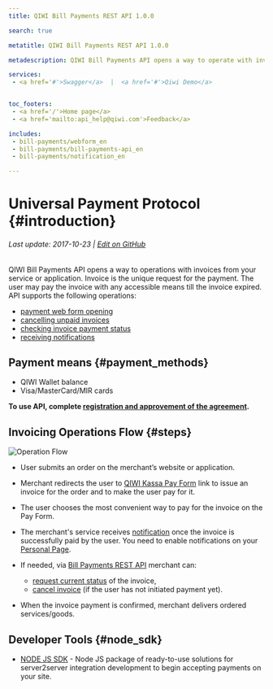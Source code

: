 ```yaml
---
title: QIWI Bill Payments REST API 1.0.0

search: true

metatitle: QIWI Bill Payments REST API 1.0.0

metadescription: QIWI Bill Payments API opens a way to operate with invoices from your service or application. Invoice is the unique request for the payment. The user may pay the invoice with any accessible means till the invoice expired. API supports issuing and cancelling invoices, making refunds and checking operation status.

services:
 - <a href='#'>Swagger</a>  |  <a href='#'>Qiwi Demo</a>


toc_footers:
 - <a href='/'>Home page</a>
 - <a href='mailto:api_help@qiwi.com'>Feedback</a>

includes:
 - bill-payments/webform_en
 - bill-payments/bill-payments-api_en
 - bill-payments/notification_en

---
```


# Universal Payment Protocol {#introduction}

###### Last update: 2017-10-23 | [Edit on GitHub](https://github.com/QIWI-API/bill-payments-docs/blob/master/bill-payments_en.html.md)

QIWI Bill Payments API opens a way to operations with invoices from your service or application. Invoice is the unique request for the payment. The user may pay the invoice with any accessible means till the invoice expired. API supports the following operations:

* [payment web form opening](#http)
* [cancelling unpaid invoices](#cancel)
* [checking invoice payment status](#invoice-status)
* [receiving notifications](#notification)

## Payment means {#payment_methods}

* QIWI Wallet balance
* Visa/MasterCard/MIR cards

**To use API, complete [registration and approvement of the agreement](https://kassa.qiwi.com).**


## Invoicing Operations Flow {#steps}

![Operation Flow](/images/bill_payments_en.png)

* User submits an order on the merchant’s website or application.

* Merchant redirects the user to [QIWI Kassa Pay Form](#http) link to issue an invoice for the order and to make the user pay for it.

* The user chooses the most convenient way to pay for the invoice on the Pay Form.

* The merchant's service receives [notification](#notification) once the invoice is successfully paid by the user. You need to enable notifications on your [Personal Page](https://kassa.qiwi.com).

* If needed, via [Bill Payments REST API](#bill-payments-api) merchant can:
  * [request current status](#invoice-status) of the invoice,
  * [cancel invoice](#cancel) (if the user has not initiated payment yet).

* When the invoice payment is confirmed, merchant delivers ordered services/goods.

## Developer Tools {#node_sdk}

* [NODE JS SDK](https://github.com/QIWI-API/bill-payments-node-js-sdk) - Node JS package of ready-to-use solutions for server2server integration development to begin accepting payments on your site.
